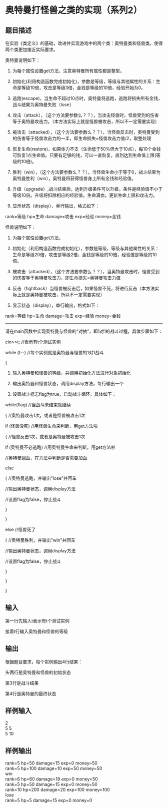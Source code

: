 # 奥特曼打怪兽之类的实现（系列2）  
  
## 题目描述  
在实验《类定义》的基础，改进并实现游戏中的两个类：奥特曼类和怪兽类。使得两个类更加接近实际要求。  
  
奥特曼说明如下：  
  
1.  为每个属性设置get方法，注意奥特曼所有属性都是整型。  
  
2.  初始化(利用构造函数完成初始化)，参数是等级，等级与其他属性的关系：生命是等级10倍，攻击是等级3倍，金钱是等级的10倍，经验开始为0。  
  
3. 逃跑(escape)，当生命不超过10点时，奥特曼将逃跑，逃跑将损失所有金钱，战斗结果为奥特曼失败（lose）  
  
4. 攻击（attack），（这个方法要参数么？？），当攻击怪兽时，怪兽受到的伤害等于奥特曼攻击力。（本方法实际上就是怪兽被攻击，所以不一定需要实现）  
  
5. 被攻击（attacked），（这个方法要参数么？？），当怪兽反击时，奥特曼受到的伤害等于怪兽攻击力的一半，即生命损失=怪兽攻击力值/2，取整处理  
  
6.  恢复生命(restore)，如果体力不支（生命低于50%但大于10点），每10个金钱可恢复1点生命值。只要有足够的钱，可以一直恢复，直到达到生命值上限(等级的10倍)。  
  
7. 胜利（win），（这个方法要参数么？？），当怪兽生命小于等于0，战斗结果为奥特曼胜利（win），奥特曼将获得怪兽身上所有金钱和经验值。  
  
8. 升级（upgrade）,战斗结束后，达到升级条件可以升级，条件是经验值不小于等级10倍。升级将扣除相应的经验值，生命满血，更新生命上限和攻击力。  
  
9. 显示状态（display），单行输出，格式如下：  
  
rank=等级 hp=生命 damage=攻击 exp=经验 money=金钱  
  
  
  
怪兽说明如下：  
  
1.  为每个属性设置get方法。  
  
2.  初始化（利用构造函数完成初始化），参数是等级，等级与其他属性的关系：生命是等级20倍，攻击是等级2倍，金钱是等级的10倍，经验值是等级的10倍。  
  
3. 被攻击（attacked），（这个方法要参数么？？），当奥特曼攻击时，怪兽受到的伤害等于奥特曼攻击力，即生命损失=奥特曼攻击力值  
  
4. 反击（fightback）当怪兽被反击后，如果怪兽不死，将进行反击（本方法实际上就是奥特曼被攻击，所以不一定需要实现）  
  
5. 显示状态（display），单行输出，格式如下：  
  
rank=等级 hp=生命 damage=攻击 exp=经验 money=金钱  
  
  
  
****************************************************************************************  
  
请在main函数中实现奥特曼与怪兽的“对抽”，即1对1的战斗过程，具体步骤如下：  
  
cin>>t;   //表示有t个测试实例  
  
  
  
while (t--)  //每个实例就是奥特曼与怪兽的1对1战斗  
  
{  
  
  
  
1. 输入奥特曼和怪兽的等级，并调用初始化方法进行对象初始化  
  
2. 输出奥特曼和怪兽状态，调用display方法，每行输出一个  
  
3. 设置战斗标志flag为true，启动战斗循环，具体如下：  
  
while(flag) //当战斗未结束就继续  
  
{     //奥特曼攻击1次，或者是怪兽被攻击1次  
  
if (怪兽没死)  //用怪兽生命来判断，用get方法啦  
  
{     //怪兽反击1次，或者是奥特曼被攻击1次  
  
if (奥特曼不必逃跑)           //用奥特曼生命来判断，用get方法啦  
  
//奥特曼回血，在方法中判断是否需要加血  
  
else  
  
{     //奥特曼逃跑，并输出"lose"并回车  
  
//输出奥特曼状态，调用display方法  
  
//设置flag为false，停止战斗  
  
}  
  
}  
  
else //怪兽死了  
  
{     //奥特曼胜利，并输出"win"并回车  
  
//输出奥特曼状态，调用display方法  
  
//设置flag为false，停止战斗  
  
}  
  
}  
  
}  
  
## 输入  
第一行先输入t表示有t个测试实例  
  
  
  
接着t行输入奥特曼和怪兽的等级  
  
## 输出  
根据题目要求，每个实例输出4行结果：  
  
头两行是奥特曼和怪兽的初始状态  
  
第3行是战斗结果  
  
第4行是奥特曼的最终状态  
  
  
## 样例输入  
2  
5 5  
5 10  
## 样例输出  
rank=5 hp=50 damage=15 exp=0 money=50  
rank=5 hp=100 damage=10 exp=50 money=50  
win  
rank=6 hp=60 damage=18 exp=0 money=50  
rank=5 hp=50 damage=15 exp=0 money=50  
rank=10 hp=200 damage=20 exp=100 money=100  
lose  
rank=5 hp=5 damage=15 exp=0 money=0  
  
